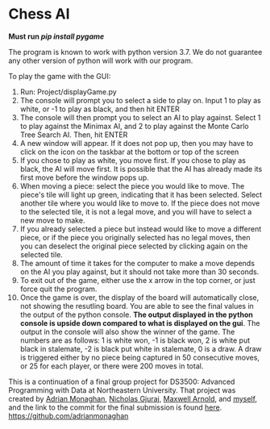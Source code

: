 # Chess AI
**Must run _pip install pygame_**

The program is known to work with python version 3.7. We do not guarantee any other version of python will work with our program.

To play the game with the GUI:
1) Run: Project/displayGame.py
2) The console will prompt you to select a side to play on. Input 1 to play as white, or -1 to play as black, and then hit ENTER
3) The console will then prompt you to select an AI to play against. Select 1 to play against the Minimax AI, and 2 to play against the Monte Carlo Tree Search AI. Then, hit ENTER
4) A new window will appear. If it does not pop up, then you may have to click on the icon on the taskbar at the bottom or top of the screen
5) If you chose to play as white, you move first. If you chose to play as black, the AI will move first. It is possible that the AI has already made its first move before the window pops up.
6) When moving a piece: select the piece you would like to move. The piece's tile will light up green, indicating that it has been selected. Select another tile where you would like to move to. If the piece does not move to the selected tile, it is not a legal move, and you will have to select a new move to make. 
7) If you already selected a piece but instead would like to move a different piece, or if the piece you originally selected has no legal moves, then you can deselect the original piece selected by clicking again on the selected tile.
8) The amount of time it takes for the computer to make a move depends on the AI you play against, but it should not take more than 30 seconds.
9) To exit out of the game, either use the x arrow in the top corner, or just force quit the program.
10) Once the game is over, the display of the board will automatically close, not showing the resutling board. You are able to see the final values in the output of the python console. **The output displayed in the python console is upside down compared to what is displayed on the gui**. The output in the console will also show the winner of the game. The numbers are as follows: 1 is white won, -1 is black won, 2 is white put black in stalemate, -2 is black put white in stalemate, 0 is a draw. A draw is triggered either by no piece being captured in 50 consecutive moves, or 25 for each player, or there were 200 moves in total.

This is a continuation of a final group project for DS3500: Advanced Programming with Data at Northeastern University. That project was created by [Adrian Monaghan](https://github.com/adrianmonaghan), [Nicholas Gjuraj](https://github.com/nicholasgjuraj), [Maxwell Arnold](https://github.com/maxwellarnold24), and [myself](https://github.com/bonyejekwe), and the link to the commit for the final submission is found [here](https://github.com/bonyejekwe/Chess_AI/tree/4a2f4e1d44659b38e7ec3af9c2d2b1e31449cb29).
https://github.com/adrianmonaghan
